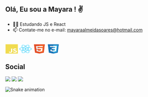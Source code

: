## Olá, Eu sou a Mayara ! ✌️

- 👩‍🎓 Estudando JS e React
- 📫 Contate-me no e-mail: mayaraalmeidasoares@hotmail.com



<div style="display: inline_block">
  <br />
  <img
    align="center"
    alt="mayara-Js"
    height="30"
    width="40"
    src="https://raw.githubusercontent.com/devicons/devicon/master/icons/javascript/javascript-plain.svg"
  />
    <img
    align="center"
    alt="mayara-React"
    height="30"
    width="40"
    src="https://raw.githubusercontent.com/devicons/devicon/master/icons/react/react-original.svg"
  />
  <img
    align="center"
    alt="mayara-HTML"
    height="30"
    width="40"
    src="https://raw.githubusercontent.com/devicons/devicon/master/icons/html5/html5-original.svg"
  />
  <img
    align="center"
    alt="mayara-CSS"
    height="30"
    width="40"
    src="https://raw.githubusercontent.com/devicons/devicon/master/icons/css3/css3-original.svg"
  />
</div>

## Social


<div>
  <a href="https://www.instagram.com/mayara2703/" target="_blank"
    ><img
      src="https://img.shields.io/badge/-Instagram-%23E4405F?style=for-the-badge&logo=instagram&logoColor=white"
      target="_blank"
  /></a>
  <a href="mailto:mayaraalmeidasoares@hotmail.com"
    ><img
      src="https://img.shields.io/badge/Microsoft_Outlook-0078D4?style=for-the-badge&logo=microsoft-outlook&logoColor=white"
      target="_blank"
  /></a>
  <a
    href="https://www.linkedin.com/in/mayara-almeida-soares-fernandes-7449a230/"
    target="_blank"
    ><img
      src="https://img.shields.io/badge/LinkedIn-0077B5?style=for-the-badge&logo=linkedin&logoColor=white"
      target="_blank"
  /></a>
  
  ![Snake animation](https://github.com/Mayara2703/Mayara2703/blob/output/github-contribution-grid-snake.svg)
</div>
